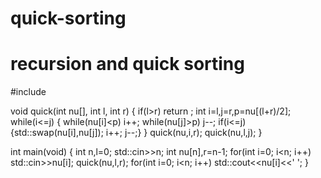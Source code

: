 # quick-sorting
# recursion and quick sorting

#include<iostream>

void quick(int nu[], int l, int r)
{
  if(l>r)  return ;
  int i=l,j=r,p=nu[(l+r)/2];
  while(i<=j)
    {
      while(nu[i]<p)  i++;
      while(nu[j]>p)  j--;
      if(i<=j)  {std::swap(nu[i],nu[j]); i++;  j--;}
    }
  quick(nu,i,r);
  quick(nu,l,j);
}

int main(void)
{
  int n,l=0;  std::cin>>n;
  int nu[n],r=n-1;
  for(int i=0; i<n; i++)  std::cin>>nu[i];
  quick(nu,l,r);
  for(int i=0; i<n; i++)  std::cout<<nu[i]<<' ';
}
